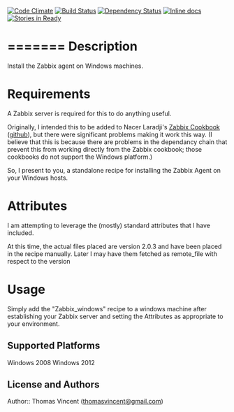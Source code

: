 [![Code Climate](https://codeclimate.com/github/chef/zabbix_windows_chef.png)](https://codeclimate.com/github/thomasvincent/zabbix_windows_cheft) [![Build Status](https://travis-ci.org/thomasvincent/zabbix_windows_chef.png?branch=master)](https://travis-ci.org/thomasvincent/zabbix_windows_chef) [![Dependency Status](https://gemnasium.com/thomasvincent/zabbix_windows_chef.png)](https://gemnasium.com/thomasvincent/zabbix_windows_chef) [![Inline docs](http://inch-ci.org/github/thomasvincent/zabbix_windows_chef.png)](http://inch-ci.org/github/thomasvincent/zabbix_windows_chef) [![Stories in Ready](https://badge.waffle.io/thomasvincent/zabbix_windows_chef.png?label=ready&title=Ready)](https://waffle.io/thomasvincent/zabbix_windows_chef)

=======
Description
===========
Install the Zabbix agent on Windows machines.


Requirements
============
A Zabbix server is required for this to do anything useful.

Originally, I intended this to be added to Nacer Laradji's [Zabbix Cookbook](http://community.opscode.com/cookbooks/zabbix) ([github](https://github.com/laradji/zabbix)), but there were significant problems making it work this way.  (I believe that this is because there are problems in the dependancy chain that prevent this from working directly from the Zabbix cookbook; those cookbooks do not support the Windows platform.)

So, I present to you, a standalone recipe for installing the Zabbix Agent on your Windows hosts.


Attributes
==========
I am attempting to leverage the (mostly) standard attributes that I have included.

At this time, the actual files placed are version 2.0.3 and have been placed in the recipe manually.  Later I may have them fetched as remote_file with respect to the version


Usage
=====
Simply add the "Zabbix\_windows" recipe to a windows machine after establishing your Zabbix server and setting the Attributes as appropriate to your environment.


## Supported Platforms

Windows 2008
Windows 2012

## License and Authors

Author:: Thomas Vincent (thomasvincent@gmail.com)

